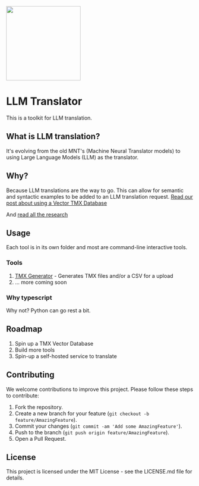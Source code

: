 <img src="https://i.postimg.cc/Njn6by2Z/logo.png" width="200" />

# LLM Translator

This is a toolkit for LLM translation.

## What is LLM translation?

It's evolving from the old MNT's (Machine Neural Translator models) to using Large Language Models (LLM) as the translator.

## Why?

Because LLM translations are the way to go. This can allow for semantic and syntactic examples to be added to an LLM translation request.
[Read our post about using a Vector TMX Database](https://baobabtech.ai/posts/a-paradigm-shift-in-machine-translation-vector-embeddings-as-translation-memory)

And [read all the research](RESEARCH.md)

## Usage

Each tool is in its own folder and most are command-line interactive tools.

### Tools

1. [TMX Generator](./tmx-generator) - Generates TMX files and/or a CSV for a upload
2. ... more coming soon

### Why typescript

Why not? Python can go rest a bit.

## Roadmap

1. Spin up a TMX Vector Database
2. Build more tools
3. Spin-up a self-hosted service to translate

## Contributing

We welcome contributions to improve this project. Please follow these steps to contribute:

1. Fork the repository.
2. Create a new branch for your feature (`git checkout -b feature/AmazingFeature`).
3. Commit your changes (`git commit -am 'Add some AmazingFeature'`).
4. Push to the branch (`git push origin feature/AmazingFeature`).
5. Open a Pull Request.

## License

This project is licensed under the MIT License - see the LICENSE.md file for details.
